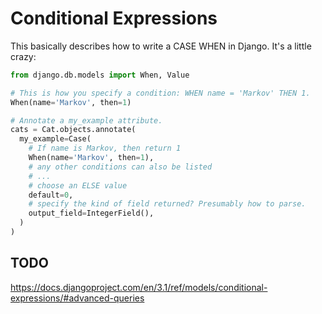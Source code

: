 # Conditional Expressions

This basically describes how to write a CASE WHEN in Django. It's a
little crazy:

```python
from django.db.models import When, Value

# This is how you specify a condition: WHEN name = 'Markov' THEN 1.
When(name='Markov', then=1)

# Annotate a my_example attribute.
cats = Cat.objects.annotate(
  my_example=Case(
    # If name is Markov, then return 1
    When(name='Markov', then=1),
    # any other conditions can also be listed
    # ...
    # choose an ELSE value
    default=0,
    # specify the kind of field returned? Presumably how to parse.
    output_field=IntegerField(),
  )
)
```

## TODO

https://docs.djangoproject.com/en/3.1/ref/models/conditional-expressions/#advanced-queries

